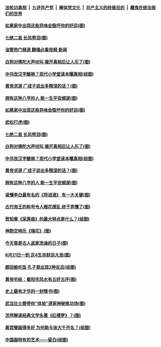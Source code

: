 ####  [法轮功真相](../../../../basic/blob/master/README.md?t=06230601) &nbsp;|&nbsp; [九评共产党](../../../../9ping.md/blob/master/README.md?t=06230601) &nbsp;|&nbsp; [解体党文化](../../../../jtdwh.md/blob/master/README.md?t=06230601)  &nbsp;|&nbsp; [共产主义的终极目的](../../../../gczydzjmd.md/blob/master/README.md?t=06230601) &nbsp;|&nbsp; [魔鬼在统治我们的世界](../../../../mgztzwmdsj.md/blob/master/README.md?t=06230601) 

#### [如果家中出现这些异味会毁坏你的好运(图)](../pages/p7/1008764.md?t=06230601) 

#### [七绝二首 长风卷泪(图)](../pages/p7/1009799.md?t=06230601) 

#### [油管热门频道 翻墙必看视频 新闻](http://45.76.130.85:81/youtube.html?06230601)

#### [白狗对佛陀大声吠叫 揭开真相后让人乐了(图)](../pages/p7/1008588.md?t=06230601) 

#### [中共改汉字酿祸？现代小学堂读本曝真相(组图)](../pages/p7/1009321.md?t=06230601) 

#### [黄帝求道 广成子说出多精深的话？(图)](../pages/p7/1009726.md?t=06230601) 

#### [拥有这种八字的人 能一生平安顺遂(图)](../pages/p7/1004532.md?t=06230601) 

#### [如果家中出现这些异味会毁坏你的好运(图)](../pages/p7/1008764.md?t=06230601) 

#### [武松打虎(图)](../pages/p7/1009627.md?t=06230601) 

#### [七绝二首 长风卷泪(图)](../pages/p7/1009799.md?t=06230601) 

#### [白狗对佛陀大声吠叫 揭开真相后让人乐了(图)](../pages/p7/1008588.md?t=06230601) 

#### [中共改汉字酿祸？现代小学堂读本曝真相(组图)](../pages/p7/1009321.md?t=06230601) 

#### [黄帝求道 广成子说出多精深的话？(图)](../pages/p7/1009726.md?t=06230601) 

#### [拥有这种八字的人 能一生平安顺遂(图)](../pages/p7/1004532.md?t=06230601) 

#### [读懂李白最有名的《将进酒》 有一大关键(图)](../pages/p7/1007136.md?t=06230601) 

#### [古代帝王的称号令人眼花撩乱 终于弄懂了(图)](../pages/p7/1008396.md?t=06230601) 

#### [贺知章《采莲曲》的最大特点是什么？(组图)](../pages/p7/1009284.md?t=06230601) 

#### [神韵交响乐《梅花》(图)](../pages/p7/1009570.md?t=06230601) 

#### [今天竟是古人返家洗澡的日子(图)](../pages/p7/1009692.md?t=06230601) 

#### [6月21日一到 这4生肖财运大发(图)](../pages/p7/1009414.md?t=06230601) 

#### [颜回偷吃饭 孔子竟出现2种反应(组图)](../pages/p7/1009223.md?t=06230601) 

#### [黄帝宅经：看阳宅风水有五好五坏(图)](../pages/p7/1006003.md?t=06230601) 

#### [史上最有才华的一封情书(图)](../pages/p7/1009348.md?t=06230601) 

#### [武当壮士要带你“体验”道家神秘练功场(图)](../pages/p7/1009566.md?t=06230601) 

#### [怎样解读经典文学名著《红楼梦》？(图)](../pages/p7/1009153.md?t=06230601) 

#### [黄君璧画得多好 为何能与张大千齐名？(组图)](../pages/p7/1006322.md?t=06230601) 

#### [中国画特有的艺术——留白(组图)](../pages/p7/1008409.md?t=06230601) 

<img src='http://gfw-breaker.win/goodnews/indexes/p7.md' width='0px' height='0px'/>
